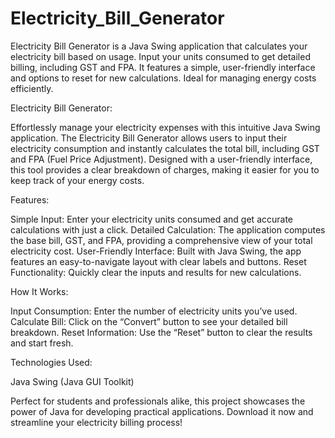 # Electricity_Bill_Generator
Electricity Bill Generator is a Java Swing application that calculates your electricity bill based on usage. Input your units consumed to get detailed billing, including GST and FPA. It features a simple, user-friendly interface and options to reset for new calculations. Ideal for managing energy costs efficiently.


Electricity Bill Generator:

Effortlessly manage your electricity expenses with this intuitive Java Swing application. The Electricity Bill Generator allows users to input their electricity consumption and instantly calculates the total bill, including GST and FPA (Fuel Price Adjustment). Designed with a user-friendly interface, this tool provides a clear breakdown of charges, making it easier for you to keep track of your energy costs.

Features:

Simple Input: Enter your electricity units consumed and get accurate calculations with just a click.
Detailed Calculation: The application computes the base bill, GST, and FPA, providing a comprehensive view of your total electricity cost.
User-Friendly Interface: Built with Java Swing, the app features an easy-to-navigate layout with clear labels and buttons.
Reset Functionality: Quickly clear the inputs and results for new calculations.


How It Works:

Input Consumption: Enter the number of electricity units you’ve used.
Calculate Bill: Click on the “Convert” button to see your detailed bill breakdown.
Reset Information: Use the “Reset” button to clear the results and start fresh.


Technologies Used:


Java
Swing (Java GUI Toolkit)


Perfect for students and professionals alike, this project showcases the power of Java for developing practical applications. Download it now and streamline your electricity billing process!

